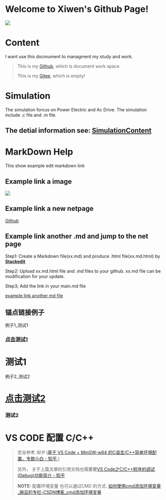 # Welcome to Xiwen's Github Page!
![](https://xiwendong.github.io/ImageFolder/1.png)
# Content
I want use this docmument to managment my study and work.
 >This is my [Github](https://github.com/xiwendong), which is document work space.
 >
 >This is my [Gitee](https://gitee.com/xiwen-dong), which is empty!
 
 
 
 
 
# Simulation
 The simulation forcus on Power Electric and Ac Drive. The simulation include .c file and .m file.
 
 ## The detial information see: [SimulationContent](https://xiwendong.github.io/Simulation/SimulationContent.md.html)
 
 


# MarkDown Help
This show example edit markdown link
## Example link a image

![](https://xiwendong.github.io/ImageFolder/1.png)

## Example link a new netpage

[Github](https://github.com/xiwendong)

## Example link another .md and jump to the net page
Step1:
Create a Markdown file(xx.md) and produce .html file(xx.md.html)  by [**Stackedit**](https://stackedit.io/app#)

Step2:
Upload xx.md.html file and .md files to your github.     xx.md file can be modification for your update.

Step3; Add the link in your main.md file 

[example link another md file ](https://xiwendong.github.io/Simulation/MyFirstMarDown.md.html)

## 锚点链接例子

例子1_测试1

### <a href="#测试1">点击测试1</a>

# <a id="测试1">测试1</a>

例子2_测试2

# [点击测试2](#测试2)

### <a id="测试2">测试2</a>



# VS CODE 配置 C/C++

>完全参考 *知乎* ([基于 VS Code + MinGW-w64 的C语言/C++简单环境配置，专致小白 - 知乎 ](https://zhuanlan.zhihu.com/p/77074009))
>
>另外， 关于上篇文章的引用文档也需要要[VS Code之C/C++程序的调试(Debug)功能简介 - 知乎 ](https://zhuanlan.zhihu.com/p/85273055)
>
>**NOTE:** 配置环境变量 也可以通过CMD 的方式. [如何使用cmd添加环境变量_豌豆的专栏-CSDN博客_cmd添加环境变量](https://blog.csdn.net/u013179982/article/details/69585320)

